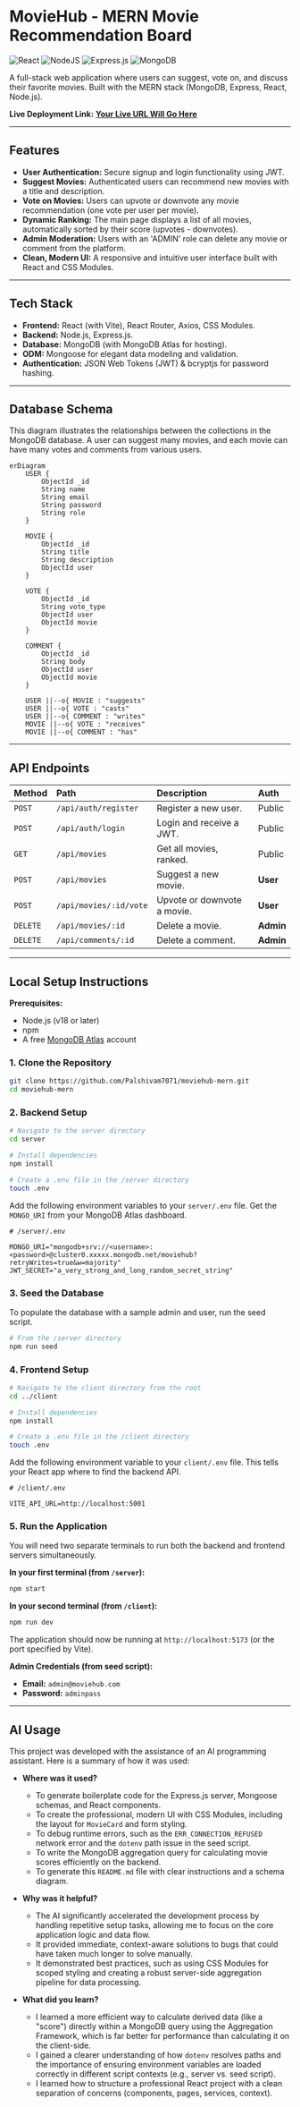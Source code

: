 # MovieHub - MERN Movie Recommendation Board

![React](https://img.shields.io/badge/react-%2320232a.svg?style=for-the-badge&logo=react&logoColor=%2361DAFB)
![NodeJS](https://img.shields.io/badge/node.js-6DA55F?style=for-the-badge&logo=node.js&logoColor=white)
![Express.js](https://img.shields.io/badge/express.js-%23404d59.svg?style=for-the-badge&logo=express&logoColor=%2361DAFB)
![MongoDB](https://img.shields.io/badge/MongoDB-%234ea94b.svg?style=for-the-badge&logo=mongodb&logoColor=white)

A full-stack web application where users can suggest, vote on, and discuss their favorite movies. Built with the MERN stack (MongoDB, Express, React, Node.js).

**Live Deployment Link:** [**Your Live URL Will Go Here**](https://movie-chat-nj7a.onrender.com/)

---

## Features

-   **User Authentication:** Secure signup and login functionality using JWT.
-   **Suggest Movies:** Authenticated users can recommend new movies with a title and description.
-   **Vote on Movies:** Users can upvote or downvote any movie recommendation (one vote per user per movie).
-   **Dynamic Ranking:** The main page displays a list of all movies, automatically sorted by their score (upvotes - downvotes).
-   **Admin Moderation:** Users with an 'ADMIN' role can delete any movie or comment from the platform.
-   **Clean, Modern UI:** A responsive and intuitive user interface built with React and CSS Modules.

---

## Tech Stack

-   **Frontend:** React (with Vite), React Router, Axios, CSS Modules.
-   **Backend:** Node.js, Express.js.
-   **Database:** MongoDB (with MongoDB Atlas for hosting).
-   **ODM:** Mongoose for elegant data modeling and validation.
-   **Authentication:** JSON Web Tokens (JWT) & bcryptjs for password hashing.

---

## Database Schema

This diagram illustrates the relationships between the collections in the MongoDB database. A user can suggest many movies, and each movie can have many votes and comments from various users.

```mermaid
erDiagram
    USER {
        ObjectId _id
        String name
        String email
        String password
        String role
    }

    MOVIE {
        ObjectId _id
        String title
        String description
        ObjectId user
    }

    VOTE {
        ObjectId _id
        String vote_type
        ObjectId user
        ObjectId movie
    }

    COMMENT {
        ObjectId _id
        String body
        ObjectId user
        ObjectId movie
    }

    USER ||--o{ MOVIE : "suggests"
    USER ||--o{ VOTE : "casts"
    USER ||--o{ COMMENT : "writes"
    MOVIE ||--o{ VOTE : "receives"
    MOVIE ||--o{ COMMENT : "has"
```

---

## API Endpoints

| Method   | Path                          | Description                  | Auth      |
| :------- | :---------------------------- | :--------------------------- | :-------- |
| `POST`   | `/api/auth/register`          | Register a new user.         | Public    |
| `POST`   | `/api/auth/login`             | Login and receive a JWT.     | Public    |
| `GET`    | `/api/movies`                 | Get all movies, ranked.      | Public    |
| `POST`   | `/api/movies`                 | Suggest a new movie.         | **User**  |
| `POST`   | `/api/movies/:id/vote`        | Upvote or downvote a movie.  | **User**  |
| `DELETE` | `/api/movies/:id`             | Delete a movie.              | **Admin** |
| `DELETE` | `/api/comments/:id`           | Delete a comment.            | **Admin** |

---

## Local Setup Instructions

**Prerequisites:**
*   Node.js (v18 or later)
*   npm
*   A free [MongoDB Atlas](https://www.mongodb.com/cloud/atlas) account

### 1. Clone the Repository

```bash
git clone https://github.com/Palshivam7071/moviehub-mern.git
cd moviehub-mern
```

### 2. Backend Setup

```bash
# Navigate to the server directory
cd server

# Install dependencies
npm install

# Create a .env file in the /server directory
touch .env
```

Add the following environment variables to your `server/.env` file. Get the `MONGO_URI` from your MongoDB Atlas dashboard.

```env
# /server/.env

MONGO_URI="mongodb+srv://<username>:<password>@cluster0.xxxxx.mongodb.net/moviehub?retryWrites=true&w=majority"
JWT_SECRET="a_very_strong_and_long_random_secret_string"
```

### 3. Seed the Database

To populate the database with a sample admin and user, run the seed script.

```bash
# From the /server directory
npm run seed
```

### 4. Frontend Setup

```bash
# Navigate to the client directory from the root
cd ../client

# Install dependencies
npm install

# Create a .env file in the /client directory
touch .env
```

Add the following environment variable to your `client/.env` file. This tells your React app where to find the backend API.

```env
# /client/.env

VITE_API_URL=http://localhost:5001
```

### 5. Run the Application

You will need two separate terminals to run both the backend and frontend servers simultaneously.

**In your first terminal (from `/server`):**

```bash
npm start
```

**In your second terminal (from `/client`):**

```bash
npm run dev
```

The application should now be running at `http://localhost:5173` (or the port specified by Vite).

**Admin Credentials (from seed script):**
-   **Email:** `admin@moviehub.com`
-   **Password:** `adminpass`

---

## AI Usage

This project was developed with the assistance of an AI programming assistant. Here is a summary of how it was used:

*   **Where was it used?**
    *   To generate boilerplate code for the Express.js server, Mongoose schemas, and React components.
    *   To create the professional, modern UI with CSS Modules, including the layout for `MovieCard` and form styling.
    *   To debug runtime errors, such as the `ERR_CONNECTION_REFUSED` network error and the `dotenv` path issue in the seed script.
    *   To write the MongoDB aggregation query for calculating movie scores efficiently on the backend.
    *   To generate this `README.md` file with clear instructions and a schema diagram.

*   **Why was it helpful?**
    *   The AI significantly accelerated the development process by handling repetitive setup tasks, allowing me to focus on the core application logic and data flow.
    *   It provided immediate, context-aware solutions to bugs that could have taken much longer to solve manually.
    *   It demonstrated best practices, such as using CSS Modules for scoped styling and creating a robust server-side aggregation pipeline for data processing.

*   **What did you learn?**
    *   I learned a more efficient way to calculate derived data (like a "score") directly within a MongoDB query using the Aggregation Framework, which is far better for performance than calculating it on the client-side.
    *   I gained a clearer understanding of how `dotenv` resolves paths and the importance of ensuring environment variables are loaded correctly in different script contexts (e.g., server vs. seed script).
    *   I learned how to structure a professional React project with a clean separation of concerns (components, pages, services, context).